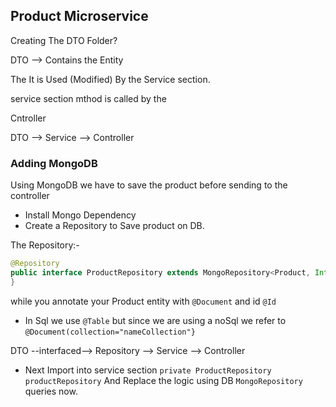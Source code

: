 ## Product Microservice

Creating The DTO Folder?

DTO --> Contains the Entity

The It is Used (Modified) By the Service section.

service section mthod is called by the 

Cntroller

DTO --> Service --> Controller


### Adding MongoDB
Using MongoDB we have to save the product before sending to the controller
- Install Mongo Dependency
- Create a Repository to Save product on DB.

The Repository:-
```java
@Repository
public interface ProductRepository extends MongoRepository<Product, Integer> {
}
```
while you annotate your Product entity with `@Document` and id `@Id` 
- In Sql we use `@Table` but since we are using a noSql we refer to 
`@Document(collection="nameCollection"}`

DTO --interfaced--> Repository -->  Service --> Controller

- Next Import into service section
`private ProductRepository productRepository`
And Replace the logic using DB `MongoRepository` queries now.